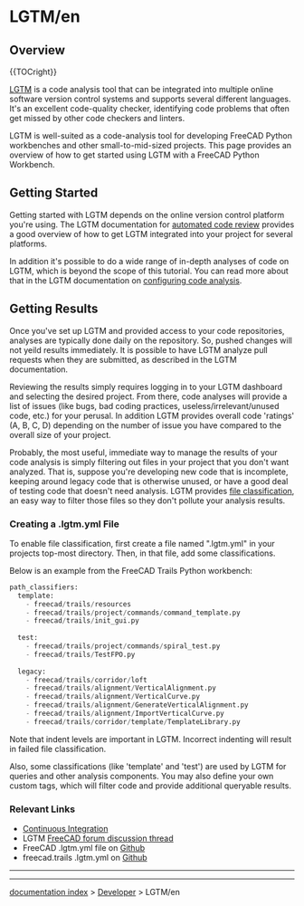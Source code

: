 # LGTM/en
## Overview


{{TOCright}}

[LGTM](https://www.lgtm.com) is a code analysis tool that can be integrated into multiple online software version control systems and supports several different languages. It\'s an excellent code-quality checker, identifying code problems that often get missed by other code checkers and linters.

LGTM is well-suited as a code-analysis tool for developing FreeCAD Python workbenches and other small-to-mid-sized projects. This page provides an overview of how to get started using LGTM with a FreeCAD Python Workbench.

## Getting Started 

Getting started with LGTM depends on the online version control platform you\'re using. The LGTM documentation for [automated code review](https://lgtm.com/help/lgtm/about-automated-code-review) provides a good overview of how to get LGTM integrated into your project for several platforms.

In addition it\'s possible to do a wide range of in-depth analyses of code on LGTM, which is beyond the scope of this tutorial. You can read more about that in the LGTM documentation on [configuring code analysis](https://lgtm.com/help/lgtm/configuring-lgtm-analysis-project).

## Getting Results 

Once you\'ve set up LGTM and provided access to your code repositories, analyses are typically done daily on the repository. So, pushed changes will not yeild results immediately. It is possible to have LGTM analyze pull requests when they are submitted, as described in the LGTM documentation.

Reviewing the results simply requires logging in to your LGTM dashboard and selecting the desired project. From there, code analyses will provide a list of issues (like bugs, bad coding practices, useless/irrelevant/unused code, etc.) for your perusal. In addition LGTM provides overall code \'ratings\' (A, B, C, D) depending on the number of issue you have compared to the overall size of your project.

Probably, the most useful, immediate way to manage the results of your code analysis is simply filtering out files in your project that you don\'t want analyzed. That is, suppose you\'re developing new code that is incomplete, keeping around legacy code that is otherwise unused, or have a good deal of testing code that doesn\'t need analysis. LGTM provides [file classification](https://lgtm.com/help/lgtm/file-classification), an easy way to filter those files so they don\'t pollute your analysis results.

### Creating a .lgtm.yml File 

To enable file classification, first create a file named \".lgtm.yml\" in your projects top-most directory. Then, in that file, add some classifications.

Below is an example from the FreeCAD Trails Python workbench:


```python
path_classifiers:
  template:
    - freecad/trails/resources
    - freecad/trails/project/commands/command_template.py
    - freecad/trails/init_gui.py
 
  test:
    - freecad/trails/project/commands/spiral_test.py
    - freecad/trails/TestFPO.py
 
  legacy:
    - freecad/trails/corridor/loft
    - freecad/trails/alignment/VerticalAlignment.py
    - freecad/trails/alignment/VerticalCurve.py
    - freecad/trails/alignment/GenerateVerticalAlignment.py
    - freecad/trails/alignment/ImportVerticalCurve.py
    - freecad/trails/corridor/template/TemplateLibrary.py
```

Note that indent levels are important in LGTM. Incorrect indenting will result in failed file classification.

Also, some classifications (like \'template\' and \'test\') are used by LGTM for queries and other analysis components. You may also define your own custom tags, which will filter code and provide additional queryable results.

### Relevant Links 

-   [Continuous Integration](Continuous_Integration.md)
-   LGTM [FreeCAD forum discussion thread](https://www.forum.freecadweb.org/viewtopic.php?f=10&t=40228)
-   FreeCAD .lgtm.yml file on [Github](https://github.com/FreeCAD/FreeCAD/blob/master/lgtm.yml)
-   freecad.trails .lgtm.yml on [Github](https://github.com/joelgraff/freecad.trails/blob/dev/.lgtm.yml)

_ _ _

---
[documentation index](../README.md) > [Developer](Category_Developer.md) > LGTM/en
